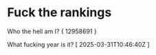 # Fuck the rankings

Who the hell am I?
{ 12958691 }

What fucking year is it?
[ 2025-03-31T10:46:40Z ]
